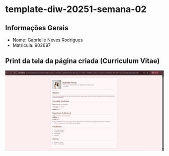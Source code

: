 # template-diw-20251-semana-02

## Informações Gerais
- Nome: Gabrielle Neves Rodrigues   
- Matricula: 902697

## Print da tela da página criada (Curriculum Vitae)
![alt text](public/image-1.png)

